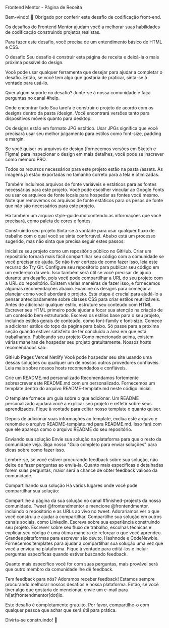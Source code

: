 
Frontend Mentor - Página de Receita


Bem-vindo! 👋
Obrigado por conferir este desafio de codificação front-end.

Os desafios do Frontend Mentor ajudam você a melhorar suas habilidades de codificação construindo projetos realistas.

Para fazer este desafio, você precisa de um entendimento básico de HTML e CSS.

O desafio
Seu desafio é construir esta página de receita e deixá-la o mais próxima possível do design.

Você pode usar qualquer ferramenta que desejar para ajudar a completar o desafio. Então, se você tem algo que gostaria de praticar, sinta-se à vontade para usá-lo.

Quer algum suporte no desafio? Junte-se à nossa comunidade e faça perguntas no canal #help.

Onde encontrar tudo
Sua tarefa é construir o projeto de acordo com os designs dentro da pasta /design. Você encontrará versões tanto para dispositivos móveis quanto para desktop.

Os designs estão em formato JPG estático. Usar JPGs significa que você precisará usar seu melhor julgamento para estilos como font-size, padding e margin.

Se você quiser os arquivos de design (fornecemos versões em Sketch e Figma) para inspecionar o design em mais detalhes, você pode se inscrever como membro PRO.

Todos os recursos necessários para este projeto estão na pasta /assets. As imagens já estão exportadas no tamanho correto para a tela e otimizadas.

Também incluímos arquivos de fonte variáveis e estáticos para as fontes necessárias para este projeto. Você pode escolher vincular ao Google Fonts ou usar os arquivos de fonte locais para hospedar as fontes você mesmo. Note que removemos os arquivos de fonte estáticos para os pesos de fonte que não são necessários para este projeto.

Há também um arquivo style-guide.md contendo as informações que você precisará, como paleta de cores e fontes.

Construindo seu projeto
Sinta-se à vontade para usar qualquer fluxo de trabalho com o qual você se sinta confortável. Abaixo está um processo sugerido, mas não sinta que precisa seguir estes passos:

Inicialize seu projeto como um repositório público no GitHub. Criar um repositório tornará mais fácil compartilhar seu código com a comunidade se você precisar de ajuda. Se não tiver certeza de como fazer isso, leia este recurso do Try Git.
Configure seu repositório para publicar seu código em um endereço da web. Isso também será útil se você precisar de ajuda durante um desafio, pois você pode compartilhar a URL do seu projeto com a URL do repositório. Existem várias maneiras de fazer isso, e fornecemos algumas recomendações abaixo.
Examine os designs para começar a planejar como você abordará o projeto. Esta etapa é crucial para ajudá-lo a pensar antecipadamente sobre classes CSS para criar estilos reutilizáveis.
Antes de adicionar qualquer estilo, estruture seu conteúdo com HTML. Escrever seu HTML primeiro pode ajudar a focar sua atenção na criação de um conteúdo bem estruturado.
Escreva os estilos base para o seu projeto, incluindo estilos gerais de conteúdo, como font-family e font-size.
Comece a adicionar estilos do topo da página para baixo. Só passe para a próxima seção quando estiver satisfeito de ter concluído a área em que está trabalhando.
Publicando seu projeto
Como mencionado acima, existem várias maneiras de hospedar seu projeto gratuitamente. Nossos hosts recomendados são:

GitHub Pages
Vercel
Netlify
Você pode hospedar seu site usando uma dessas soluções ou qualquer um de nossos outros provedores confiáveis. Leia mais sobre nossos hosts recomendados e confiáveis.

Crie um README.md personalizado
Recomendamos fortemente sobrescrever este README.md com um personalizado. Fornecemos um template dentro do arquivo README-template.md neste código inicial.

O template fornece um guia sobre o que adicionar. Um README personalizado ajudará você a explicar seu projeto e refletir sobre seus aprendizados. Fique à vontade para editar nosso template o quanto quiser.

Depois de adicionar suas informações ao template, exclua este arquivo e renomeie o arquivo README-template.md para README.md. Isso fará com que ele apareça como o arquivo README do seu repositório.

Enviando sua solução
Envie sua solução na plataforma para que o resto da comunidade veja. Siga nosso "Guia completo para enviar soluções" para dicas sobre como fazer isso.

Lembre-se, se você estiver procurando feedback sobre sua solução, não deixe de fazer perguntas ao enviá-la. Quanto mais específicas e detalhadas forem suas perguntas, maior será a chance de obter feedback valioso da comunidade.

Compartilhando sua solução
Há vários lugares onde você pode compartilhar sua solução:

Compartilhe a página da sua solução no canal #finished-projects da nossa comunidade.
Tweet @frontendmentor e mencione @frontendmentor, incluindo o repositório e as URLs ao vivo no tweet. Adoraríamos ver o que você construiu e ajudar a compartilhar.
Compartilhe sua solução em outros canais sociais, como LinkedIn.
Escreva sobre sua experiência construindo seu projeto. Escrever sobre seu fluxo de trabalho, escolhas técnicas e explicar seu código é uma ótima maneira de reforçar o que você aprendeu. Grandes plataformas para escrever são dev.to, Hashnode e CodeNewbie.
Fornecemos templates para ajudar a compartilhar sua solução uma vez que você a enviou na plataforma. Fique à vontade para editá-los e incluir perguntas específicas quando estiver buscando feedback.

Quanto mais específico você for com suas perguntas, mais provável será que outro membro da comunidade lhe dê feedback.

Tem feedback para nós?
Adoramos receber feedback! Estamos sempre procurando melhorar nossos desafios e nossa plataforma. Então, se você tiver algo que gostaria de mencionar, envie um e-mail para hi[at]frontendmentor[dot]io.

Este desafio é completamente gratuito. Por favor, compartilhe-o com qualquer pessoa que achar que será útil para prática.

Divirta-se construindo! 🚀